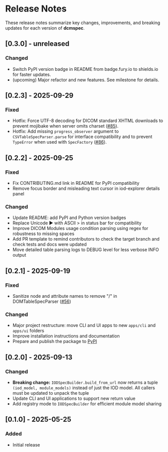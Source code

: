 # Release Notes

These release notes summarize key changes, improvements, and breaking updates for each version of **dcmspec**.

## [0.3.0] - unreleased

### Changed

- Switch PyPI version badge in README from badge.fury.io to shields.io for faster updates.
- (upcoming) Major refactor and new features. See milestone for details.

## [0.2.3] - 2025-09-29

### Fixed

- Hotfix: Force UTF-8 decoding for DICOM standard XHTML downloads to prevent mojibake when server omits charset ([#85](https://github.com/dwikler/dcmspec/issues/85)).
- Hotfix: Add missing `progress_observer` argument to `CSVTableSpecParser.parse` for interface compatibility and to prevent `TypeError` when used with `SpecFactory` ([#86](https://github.com/dwikler/dcmspec/issues/86)).

## [0.2.2] - 2025-09-25

### Fixed

- Fix CONTRIBUTING.md link in README for PyPI compatibility
- Remove focus border and misleading text cursor in iod-explorer details panel

### Changed

- Update README: add PyPI and Python version badges
- Replace Unicode ▶ with ASCII > in status bar for compatibility
- Improve DICOM Modules usage condition parsing using regex for robustness to missing spaces
- Add PR template to remind contributors to check the target branch and check tests and docs were updated
- Move detailed table parsing logs to DEBUG level for less verbose INFO output

## [0.2.1] - 2025-09-19

### Fixed

- Sanitize node and attribute names to remove "/" in DOMTableSpecParser ([#56](https://github.com/dwikler/dcmspec/issues/56))

### Changed

- Major project restructure: move CLI and UI apps to new `apps/cli` and `apps/ui` folders
- Improve installation instructions and documentation
- Prepare and publish the package to [PyPI](https://pypi.org/project/dcmspec/)

## [0.2.0] - 2025-09-13

### Changed

- **Breaking change:** `IODSpecBuilder.build_from_url` now returns a tuple `(iod_model, module_models)` instead of just the IOD model. All callers must be updated to unpack the tuple
- Update CLI and UI applications to support new return value
- Add registry mode to `IODSpecBuilder` for efficient module model sharing

## [0.1.0] - 2025-05-25

### Added

- Initial release
